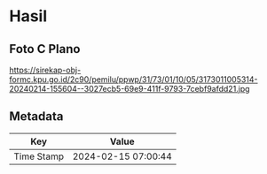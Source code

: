 # Hasil

## Foto C Plano

https://sirekap-obj-formc.kpu.go.id/2c90/pemilu/ppwp/31/73/01/10/05/3173011005314-20240214-155604--3027ecb5-69e9-411f-9793-7cebf9afdd21.jpg


## Metadata

| Key        | Value               |
| ---------- | ------------------- |
| Time Stamp | 2024-02-15 07:00:44 |



